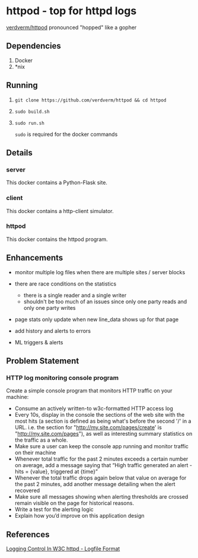 httpod - top for httpd logs
====================================

[verdverm/httpod](https://github.com/verdverm/httpod)
pronounced "hopped" like a gopher

Dependencies
------------

1. Docker
2. *nix

Running
------------

1. `git clone https://github.com/verdverm/httpod && cd httpod`
2. `sudo build.sh`
3. `sudo run.sh`

   `sudo` is required for the docker commands

Details
------------

### server

This docker contains a Python-Flask site.

### client

This docker contains a http-client simulator.

### httpod

This docker contains the httpod program.


Enhancements
----------------------

- monitor multiple log files when there are multiple sites / server blocks

- there are race conditions on the statistics
  - there is a single reader and a single writer
  - shouldn't be too much of an issues since only one party reads and only one party writes

- page stats only update when new line_data shows up for that page

- add history and alerts to errors

- ML triggers & alerts

Problem Statement
-----------------

### HTTP log monitoring console program

Create a simple console program that monitors HTTP traffic on your machine:

- Consume an actively written-to w3c-formatted HTTP access log
- Every 10s, display in the console the sections of the web site with the most hits (a section is defined as being what's before the second '/' in a URL. i.e. the section for "http://my.site.com/pages/create' is "http://my.site.com/pages"), as well as interesting summary statistics on the traffic as a whole.
- Make sure a user can keep the console app running and monitor traffic on their machine
- Whenever total traffic for the past 2 minutes exceeds a certain number on average, add a message saying that “High traffic generated an alert - hits = {value}, triggered at {time}”
- Whenever the total traffic drops again below that value on average for the past 2 minutes, add another message detailing when the alert recovered
- Make sure all messages showing when alerting thresholds are crossed remain visible on the page for historical reasons.
- Write a test for the alerting logic
- Explain how you’d improve on this application design


References
---------------

[Logging Control In W3C httpd - Logfile Format](http://www.w3.org/Daemon/User/Config/Logging.html#common-logfile-format)
